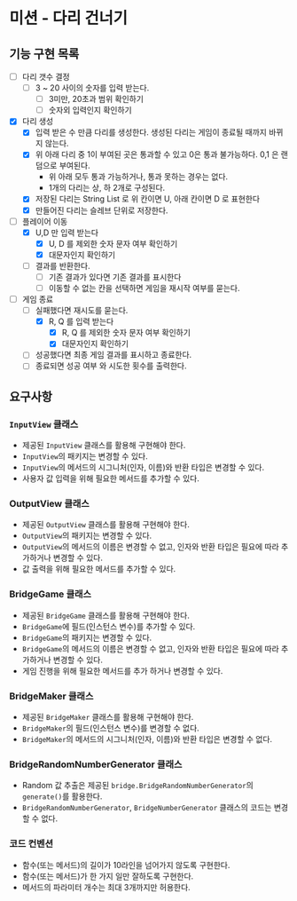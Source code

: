 # 미션 - 다리 건너기

## 기능 구현 목록
- [ ] 다리 갯수 결정
  - [ ] 3 ~ 20 사이의 숫자를 입력 받는다.
    - [ ] 3미만, 20초과 범위 확인하기
    - [ ] 숫자외 입력인지 확인하기
- [x] 다리 생성
  - [x] 입력 받은 수 만큼 다리를 생성한다. 생성된 다리는 게임이 종료될 때까지 바뀌지 않는다.
  - [x] 위 아래 다리 중 1이 부여된 곳은 통과할 수 있고 0은 통과 불가능하다. 0,1 은 랜덤으로 부여된다.
    - 위 아래 모두 통과 가능하거나, 통과 못하는 경우는 없다.
    - 1개의 다리는 상, 하 2개로 구성된다.
  - [x] 저장된 다리는 String List 로 위 칸이면 U, 아래 칸이면 D 로 표현한다
  - [x] 만들어진 다리는 슬레브 단위로 저장한다.
- [ ] 플레이어 이동
  - [x] U,D 만 입력 받는다
    - [x] U, D 를 제외한 숫자 문자 여부 확인하기
    - [x] 대문자인지 확인하기
  - [ ] 결과를 반환한다.
    - [ ] 기존 결과가 있다면 기존 결과를 표시한다
    - [ ] 이동할 수 없는 칸을 선택하면 게임을 재시작 여부를 묻는다.
- [ ] 게임 종료
  - [ ] 실패했다면 재시도를 묻는다.
    - [x] R, Q 를 입력 받는다
      - [x] R, Q 를 제외한 숫자 문자 여부 확인하기
      - [x] 대문자인지 확인하기
  - [ ] 성공했다면 최종 게임 결과를 표시하고 종료한다.
  - [ ] 종료되면 성공 여부 와 시도한 횟수를 출력한다.

## 요구사항
### `InputView` 클래스
- 제공된 `InputView` 클래스를 활용해 구현해야 한다.
- `InputView`의 패키지는 변경할 수 있다.
- `InputView`의 메서드의 시그니처(인자, 이름)와 반환 타입은 변경할 수 있다.
- 사용자 값 입력을 위해 필요한 메서드를 추가할 수 있다.

### OutputView 클래스
- 제공된 `OutputView` 클래스를 활용해 구현해야 한다.
- `OutputView`의 패키지는 변경할 수 있다.
- `OutputView`의 메서드의 이름은 변경할 수 없고, 인자와 반환 타입은 필요에 따라 추가하거나 변경할 수 있다.
- 값 출력을 위해 필요한 메서드를 추가할 수 있다.

### BridgeGame 클래스
- 제공된 `BridgeGame` 클래스를 활용해 구현해야 한다.
- `BridgeGame`에 필드(인스턴스 변수)를 추가할 수 있다.
- `BridgeGame`의 패키지는 변경할 수 있다.
- `BridgeGame`의 메서드의 이름은 변경할 수 없고, 인자와 반환 타입은 필요에 따라 추가하거나 변경할 수 있다.
- 게임 진행을 위해 필요한 메서드를 추가 하거나 변경할 수 있다.

### BridgeMaker 클래스
- 제공된 `BridgeMaker` 클래스를 활용해 구현해야 한다.
- `BridgeMaker`의 필드(인스턴스 변수)를 변경할 수 없다.
- `BridgeMaker`의 메서드의 시그니처(인자, 이름)와 반환 타입은 변경할 수 없다.

### BridgeRandomNumberGenerator 클래스
- Random 값 추출은 제공된 `bridge.BridgeRandomNumberGenerator`의 `generate()`를 활용한다.
- `BridgeRandomNumberGenerator`, `BridgeNumberGenerator` 클래스의 코드는 변경할 수 없다.

### 코드 컨벤션
- 함수(또는 메서드)의 길이가 10라인을 넘어가지 않도록 구현한다.
- 함수(또는 메서드)가 한 가지 일만 잘하도록 구현한다.
- 메서드의 파라미터 개수는 최대 3개까지만 허용한다.
